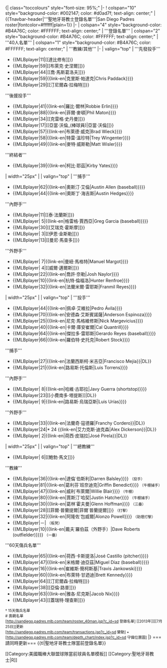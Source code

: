 {| class="toccolours" style="font-size: 95%;"
|-
! colspan="10" style="background-color: #002147; color: #d0ad7f; text-align: center;" | {{Tnavbar-header|'''聖地牙哥教士登錄名單'''|San Diego Padres roster|fontcolor=#ffffff|plain=1}}
|-
| colspan="4" style="background-color: #B4A76C; color: #FFFFFF; text-align: center;" | '''登錄名單'''
| colspan="2" style="background-color: #B4A76C; color: #FFFFFF; text-align: center;" | '''40人名單'''
| colspan="1" style="background-color: #B4A76C; color: #FFFFFF; text-align: center;" | '''教練/其他'''
|-
| valign="top" | '''先發投手'''
* {{MLBplayer|11|[[達比修有]]}}
* {{MLBplayer|59|[[布萊克·史涅爾]]}}
* {{MLBplayer|44|[[喬·馬斯葛洛夫]]}}
* {{MLBplayer|59|{{link-en|克里斯·帕達克|Chris Paddack}}}}
* {{MLBplayer|29|[[汀尼爾森·拉梅特]]}}

'''後援投手'''
* {{MLBplayer|41|{{link-en|羅比·爾林|Robbie Erlin}}}}
* {{MLBplayer|88|{{link-en|菲爾·麥頓|Phil Maton}}}}
* {{MLBplayer|34|[[克雷格·史丹曼]]}}
* {{MLBplayer|17|[[亞當·沃倫_(棒球員)|亞當·沃倫]]}}
* {{MLBplayer|57|{{link-en|布萊德·威克|Brad Wieck}}}}
* {{MLBplayer|58|{{link-en|特雷·溫珍特|Trey Wingenter}}}}
* {{MLBplayer|49|{{link-en|麥特·威斯勒|Matt Wisler}}}}

'''終結者'''
* {{MLBplayer|39|{{link-en|柯比·耶茲|Kirby Yates}}}}

| width="25px" | 
| valign="top" | '''捕手'''
* {{MLBplayer|62|{{link-en|奧斯汀·艾倫|Austin Allen (baseball)}}}}
* {{MLBplayer|44|{{link-en|奧斯丁·海吉斯|Austin Hedges}}}}

'''內野手'''
* {{MLBplayer|11|[[泰·法蘭斯]]}}
* {{MLBplayer|&nbsp;5|{{link-en|格雷格·賈西亞|Greg Garcia (baseball)}}}}
* {{MLBplayer|30|[[艾瑞克·霍斯摩]]}}
* {{MLBplayer|&nbsp;3|[[伊恩·金斯勒]]}}
* {{MLBplayer|13|[[曼尼·馬查多]]}}

'''外野手'''
* {{MLBplayer|&nbsp;7|{{link-en|曼紐·馬格特|Manuel Margot}}}}
* {{MLBplayer|&nbsp;4|[[威爾·邁爾斯]]}}
* {{MLBplayer|22|{{link-en|喬許·奈勒|Josh Naylor}}}}
* {{MLBplayer|10|{{link-en|杭特·倫福洛|Hunter Renfroe}}}}
* {{MLBplayer|32|{{link-en|法蘭米爾·雷耶斯|Franmil Reyes}}}}

| width="25px" |
| valign="top" | '''投手'''
* {{MLBplayer|44|{{link-en|佩卓·艾維拉|Pedro Ávila}}}}
* {{MLBplayer|70|{{link-en|安德森·艾斯賓諾薩|Anderson Espinoza}}}}
* {{MLBplayer|25|{{link-en|尼克·馬格維修斯|Nick Margevicius}}}}
* {{MLBplayer|40|{{link-en|卡爾·庫安崔爾|Cal Quantrill}}}}
* {{MLBplayer|64|{{link-en|傑拉多·雷耶斯|Gerardo Reyes (baseball)}}}}
* {{MLBplayer|66|{{link-en|羅伯特·史托克|Robert Stock}}}}

'''捕手'''
* {{MLBplayer|27|{{link-en|法蘭西斯柯·米吉亞|Francisco Mejía}}|DL}}
* {{MLBplayer|21|{{link-en|路易斯·托倫斯|Luis Torrens}}}}

'''內野手'''
* {{MLBplayer|&nbsp;8|{{link-en|哈維·古耶拉|Javy Guerra (shortstop)}}}}
* {{MLBplayer|23|[[小費南多·塔提斯]]|DL}}
* {{MLBplayer|&nbsp;9|{{link-en|路易斯·烏瑞亞斯|Luis Urías}}}}

'''外野手'''
* {{MLBplayer|33|{{link-en|法蘭奇·寇德羅|Franchy Cordero}}|DL}}
* {{MLBplayer|24|* 24 {{link-en|艾力克斯·迪克森|Alex Dickerson}}|DL}}
* {{MLBplayer|&nbsp;2|{{link-en|荷西·皮瑞拉|José Pirela}}|DL}}

| width="25px" | 
| valign="top" | '''總教練'''
* {{MLBplayer|&nbsp;6|[[鮑勃·馬文]]}}

'''教練'''
* {{MLBplayer|36|{{link-en|達倫˙伯斯利|Darren Balsley}}}} <small>（投手）</small>
* {{MLBplayer|81|{{link-en|葛利芬˙班奈迪克|Griffin Benedict}}}} <small>（牛棚捕手）</small>
* {{MLBplayer|47|{{link-en|威利˙布萊爾|Willie Blair}}}} <small>（牛棚）</small>
* {{MLBplayer|80|{{link-en|賈斯汀˙哈契|Justin Hatcher}}}} <small>（牛棚捕手）</small>
* {{MLBplayer|30|{{link-en|葛林˙霍夫曼|Glenn Hoffman}}}} <small>（三壘）</small>
* {{MLBplayer|28|[[菲爾·普蘭提爾|菲爾˙普蘭提爾]]}} <small>（打擊）</small>
* {{MLBplayer|32|{{link-en|阿隆佐˙包威爾|Alonzo Powell}}}} <small>（助理打擊）</small>
* {{MLBplayer|－| <small>（板凳）</small>
* {{MLBplayer|10|{{link-en|戴夫˙羅伯茲（外野手）|Dave Roberts (outfielder)}}}} <small>（一壘）</small>


'''60天傷兵名單'''
* {{MLBplayer|65|{{link-en|荷西·卡斯提洛|José Castillo (pitcher)}}}}
* {{MLBplayer|47|{{link-en|米格爾·迪亞茲|Miguel Díaz (baseball)}}}}
* {{MLBplayer|16|{{link-en|崔維斯·簡柯斯基|Travis Jankowski}}}}
* {{MLBplayer|60|{{link-en|布萊特·甘迺迪|Brett Kennedy}}}}
* {{MLBplayer|64|[[汀尼爾森·拉梅特]]}}
* {{MLBplayer|38|[[亞倫·路普]]}}
* {{MLBplayer|63|{{link-en|雅各·尼克斯|Jacob Nix}}}}
* {{MLBplayer|43|[[蓋瑞特·理查斯]]}}

<small>† 15天傷兵名單<br /># 喪親名單<br />
<span class="plainlinks">[http://sandiego.padres.mlb.com/team/roster_40man.jsp?c_id=sd 登錄名單]</span> [[2013年]][[7月25日]]更新<br />
<span class="plainlinks">[http://sandiego.padres.mlb.com/team/transactions.jsp?c_id=sd 變動]</span> • <span class="plainlinks">[http://sandiego.padres.mlb.com/team/depth_chart/index.jsp?c_id=sd 守備位置圖]</span></small>
|}<noinclude>
===請同時更新===
{{tl|聖地牙哥教士隊當前登錄名單}}

[[Category:美國職棒大聯盟球隊當前球員名單模板]]
[[Category:聖地牙哥教士|R]]
</noinclude>